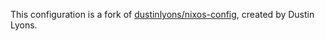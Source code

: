 This configuration is a fork of [dustinlyons/nixos-config](https://github.com/dustinlyons/nixos-config), created by Dustin Lyons.
